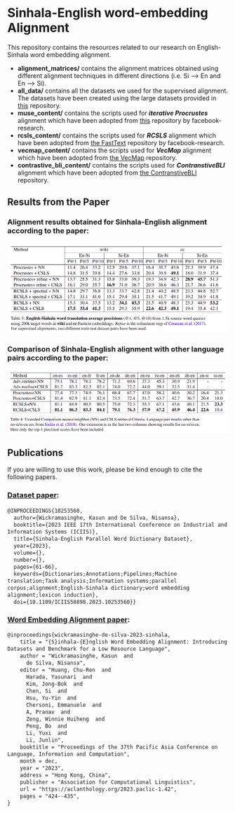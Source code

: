 # Sinhala-English word-embedding Alignment

This repository contains the resources related to our research on English-Sinhala word embedding alignment.

- **alignment_matrices/** contains the alignment matrices obtained using different alignment techniques in different directions (i.e. Si --> En and En --> Si).
- **all_data/** contains all the datasets we used for the supervised alignment. The datasets have been created using the large datasets provided in [this](https://github.com/kasunw22/sinhala-para-dict/tree/main) repository.
- **muse_content/** contains the scripts used for ***iterative Procrustes*** alignment which have been adopted from [this](https://github.com/facebookresearch/MUSE/tree/main) repository by facebook-research.
- **rcsls_content/** contains the scripts used for ***RCSLS*** alignment which have been adopted from [the FastText](https://github.com/facebookresearch/fastText/tree/main/alignment) repository by facebook-research.
- **vecmap_content/** contains the scripts used for ***VecMap*** alignment which have been adopted from [the VecMap](https://github.com/artetxem/vecmap/tree/master) repository.
- **contrastive_bli_content/** contains the scripts used for ***ContranstiveBLI*** alignment which have been adopted from [the ContranstiveBLI](https://github.com/cambridgeltl/ContrastiveBLI/tree/main) repository.

## Results from the Paper

### Alignment results obtained for Sinhala-English alignment according to the paper:
![Model](./en-si-alignment-results.png)

### Comparison of Sinhala-English alignment with other language pairs according to the paper:
![Model](./alignment-results-comparison.png)


## Publications
If you are willing to use this work, please be kind enough to cite the following papers.

### [Dataset paper](https://arxiv.org/abs/2308.02234):

```
@INPROCEEDINGS{10253560,
  author={Wickramasinghe, Kasun and De Silva, Nisansa},
  booktitle={2023 IEEE 17th International Conference on Industrial and Information Systems (ICIIS)}, 
  title={Sinhala-English Parallel Word Dictionary Dataset}, 
  year={2023},
  volume={},
  number={},
  pages={61-66},
  keywords={Dictionaries;Annotations;Pipelines;Machine translation;Task analysis;Information systems;parallel corpus;alignment;English-Sinhala dictionary;word embedding alignment;lexicon induction},
  doi={10.1109/ICIIS58898.2023.10253560}}
```

### [Word Embedding Alignment paper](https://aclanthology.org/2023.paclic-1.42/): 
```
@inproceedings{wickramasinghe-de-silva-2023-sinhala,
    title = "{S}inhala-{E}nglish Word Embedding Alignment: Introducing Datasets and Benchmark for a Low Resource Language",
    author = "Wickramasinghe, Kasun  and
      de Silva, Nisansa",
    editor = "Huang, Chu-Ren  and
      Harada, Yasunari  and
      Kim, Jong-Bok  and
      Chen, Si  and
      Hsu, Yu-Yin  and
      Chersoni, Emmanuele  and
      A, Pranav  and
      Zeng, Winnie Huiheng  and
      Peng, Bo  and
      Li, Yuxi  and
      Li, Junlin",
    booktitle = "Proceedings of the 37th Pacific Asia Conference on Language, Information and Computation",
    month = dec,
    year = "2023",
    address = "Hong Kong, China",
    publisher = "Association for Computational Linguistics",
    url = "https://aclanthology.org/2023.paclic-1.42",
    pages = "424--435",
}
```

